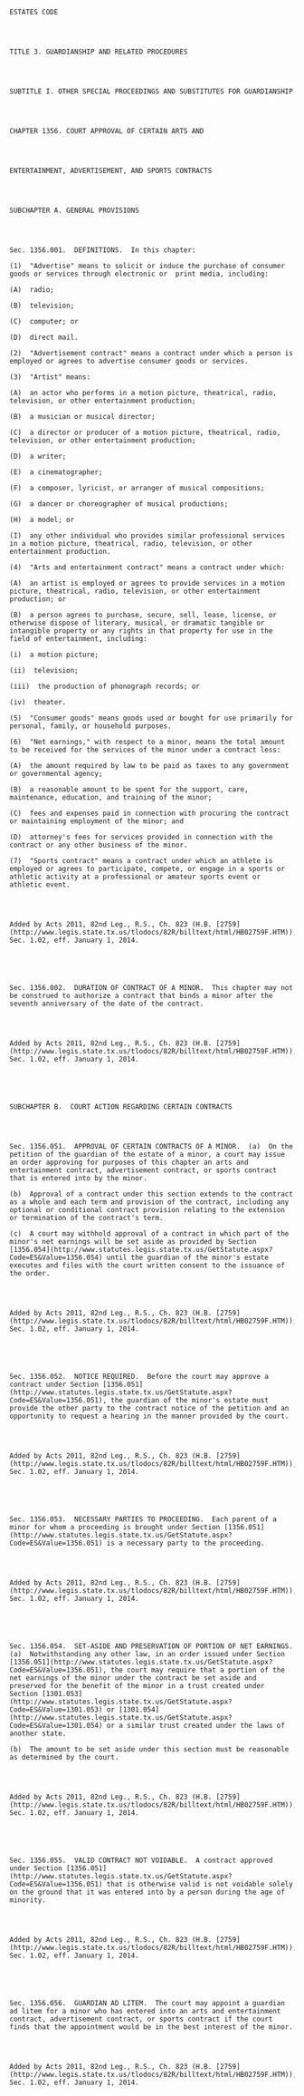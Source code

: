 ﻿
    
    
    	
    					
    
    
    ESTATES CODE
    
      
    
    
    TITLE 3. GUARDIANSHIP AND RELATED PROCEDURES
    
      
    
    
    SUBTITLE I. OTHER SPECIAL PROCEEDINGS AND SUBSTITUTES FOR GUARDIANSHIP
    
      
    
    
    CHAPTER 1356. COURT APPROVAL OF CERTAIN ARTS AND
    
      
    
    
    ENTERTAINMENT, ADVERTISEMENT, AND SPORTS CONTRACTS
    
      
    
    
    SUBCHAPTER A. GENERAL PROVISIONS
    
      
    
    
    Sec. 1356.001.  DEFINITIONS.  In this chapter:
    
    (1)  "Advertise" means to solicit or induce the purchase of consumer goods or services through electronic or  print media, including:
    
    (A)  radio;
    
    (B)  television;
    
    (C)  computer; or
    
    (D)  direct mail.
    
    (2)  "Advertisement contract" means a contract under which a person is employed or agrees to advertise consumer goods or services.
    
    (3)  "Artist" means:
    
    (A)  an actor who performs in a motion picture, theatrical, radio, television, or other entertainment production;
    
    (B)  a musician or musical director;
    
    (C)  a director or producer of a motion picture, theatrical, radio, television, or other entertainment production;
    
    (D)  a writer;
    
    (E)  a cinematographer;
    
    (F)  a composer, lyricist, or arranger of musical compositions;
    
    (G)  a dancer or choreographer of musical productions;
    
    (H)  a model; or
    
    (I)  any other individual who provides similar professional services in a motion picture, theatrical, radio, television, or other entertainment production.
    
    (4)  "Arts and entertainment contract" means a contract under which:
    
    (A)  an artist is employed or agrees to provide services in a motion picture, theatrical, radio, television, or other entertainment production; or
    
    (B)  a person agrees to purchase, secure, sell, lease, license, or otherwise dispose of literary, musical, or dramatic tangible or intangible property or any rights in that property for use in the field of entertainment, including:
    
    (i)  a motion picture;
    
    (ii)  television;
    
    (iii)  the production of phonograph records; or
    
    (iv)  theater.
    
    (5)  "Consumer goods" means goods used or bought for use primarily for personal, family, or household purposes.
    
    (6)  "Net earnings," with respect to a minor, means the total amount to be received for the services of the minor under a contract less:
    
    (A)  the amount required by law to be paid as taxes to any government or governmental agency;
    
    (B)  a reasonable amount to be spent for the support, care, maintenance, education, and training of the minor;
    
    (C)  fees and expenses paid in connection with procuring the contract or maintaining employment of the minor; and
    
    (D)  attorney's fees for services provided in connection with the contract or any other business of the minor.
    
    (7)  "Sports contract" means a contract under which an athlete is employed or agrees to participate, compete, or engage in a sports or athletic activity at a professional or amateur sports event or athletic event.
    
    
    
    
    Added by Acts 2011, 82nd Leg., R.S., Ch. 823 (H.B. [2759](http://www.legis.state.tx.us/tlodocs/82R/billtext/html/HB02759F.HTM)), Sec. 1.02, eff. January 1, 2014.
    
    
    
    
    
    Sec. 1356.002.  DURATION OF CONTRACT OF A MINOR.  This chapter may not be construed to authorize a contract that binds a minor after the seventh anniversary of the date of the contract.
    
    
    
    
    Added by Acts 2011, 82nd Leg., R.S., Ch. 823 (H.B. [2759](http://www.legis.state.tx.us/tlodocs/82R/billtext/html/HB02759F.HTM)), Sec. 1.02, eff. January 1, 2014.
    
    
    
    
    
    SUBCHAPTER B.  COURT ACTION REGARDING CERTAIN CONTRACTS
    
      
    
    
    Sec. 1356.051.  APPROVAL OF CERTAIN CONTRACTS OF A MINOR.  (a)  On the petition of the guardian of the estate of a minor, a court may issue an order approving for purposes of this chapter an arts and entertainment contract, advertisement contract, or sports contract that is entered into by the minor.
    
    (b)  Approval of a contract under this section extends to the contract as a whole and each term and provision of the contract, including any optional or conditional contract provision relating to the extension or termination of the contract's term.
    
    (c)  A court may withhold approval of a contract in which part of the minor's net earnings will be set aside as provided by Section [1356.054](http://www.statutes.legis.state.tx.us/GetStatute.aspx?Code=ES&Value=1356.054) until the guardian of the minor's estate executes and files with the court written consent to the issuance of the order.
    
    
    
    
    Added by Acts 2011, 82nd Leg., R.S., Ch. 823 (H.B. [2759](http://www.legis.state.tx.us/tlodocs/82R/billtext/html/HB02759F.HTM)), Sec. 1.02, eff. January 1, 2014.
    
    
    
    
    
    Sec. 1356.052.  NOTICE REQUIRED.  Before the court may approve a contract under Section [1356.051](http://www.statutes.legis.state.tx.us/GetStatute.aspx?Code=ES&Value=1356.051), the guardian of the minor's estate must provide the other party to the contract notice of the petition and an opportunity to request a hearing in the manner provided by the court.
    
    
    
    
    Added by Acts 2011, 82nd Leg., R.S., Ch. 823 (H.B. [2759](http://www.legis.state.tx.us/tlodocs/82R/billtext/html/HB02759F.HTM)), Sec. 1.02, eff. January 1, 2014.
    
    
    
    
    
    Sec. 1356.053.  NECESSARY PARTIES TO PROCEEDING.  Each parent of a minor for whom a proceeding is brought under Section [1356.051](http://www.statutes.legis.state.tx.us/GetStatute.aspx?Code=ES&Value=1356.051) is a necessary party to the proceeding.
    
    
    
    
    Added by Acts 2011, 82nd Leg., R.S., Ch. 823 (H.B. [2759](http://www.legis.state.tx.us/tlodocs/82R/billtext/html/HB02759F.HTM)), Sec. 1.02, eff. January 1, 2014.
    
    
    
    
    
    Sec. 1356.054.  SET-ASIDE AND PRESERVATION OF PORTION OF NET EARNINGS.  (a)  Notwithstanding any other law, in an order issued under Section [1356.051](http://www.statutes.legis.state.tx.us/GetStatute.aspx?Code=ES&Value=1356.051), the court may require that a portion of the net earnings of the minor under the contract be set aside and preserved for the benefit of the minor in a trust created under Section [1301.053](http://www.statutes.legis.state.tx.us/GetStatute.aspx?Code=ES&Value=1301.053) or [1301.054](http://www.statutes.legis.state.tx.us/GetStatute.aspx?Code=ES&Value=1301.054) or a similar trust created under the laws of another state.
    
    (b)  The amount to be set aside under this section must be reasonable as determined by the court.
    
    
    
    
    Added by Acts 2011, 82nd Leg., R.S., Ch. 823 (H.B. [2759](http://www.legis.state.tx.us/tlodocs/82R/billtext/html/HB02759F.HTM)), Sec. 1.02, eff. January 1, 2014.
    
    
    
    
    
    Sec. 1356.055.  VALID CONTRACT NOT VOIDABLE.  A contract approved under Section [1356.051](http://www.statutes.legis.state.tx.us/GetStatute.aspx?Code=ES&Value=1356.051) that is otherwise valid is not voidable solely on the ground that it was entered into by a person during the age of minority.
    
    
    
    
    Added by Acts 2011, 82nd Leg., R.S., Ch. 823 (H.B. [2759](http://www.legis.state.tx.us/tlodocs/82R/billtext/html/HB02759F.HTM)), Sec. 1.02, eff. January 1, 2014.
    
    
    
    
    
    Sec. 1356.056.  GUARDIAN AD LITEM.  The court may appoint a guardian ad litem for a minor who has entered into an arts and entertainment contract, advertisement contract, or sports contract if the court finds that the appointment would be in the best interest of the minor.
    
    
    
    
    Added by Acts 2011, 82nd Leg., R.S., Ch. 823 (H.B. [2759](http://www.legis.state.tx.us/tlodocs/82R/billtext/html/HB02759F.HTM)), Sec. 1.02, eff. January 1, 2014.
    
    
    
    
    				
